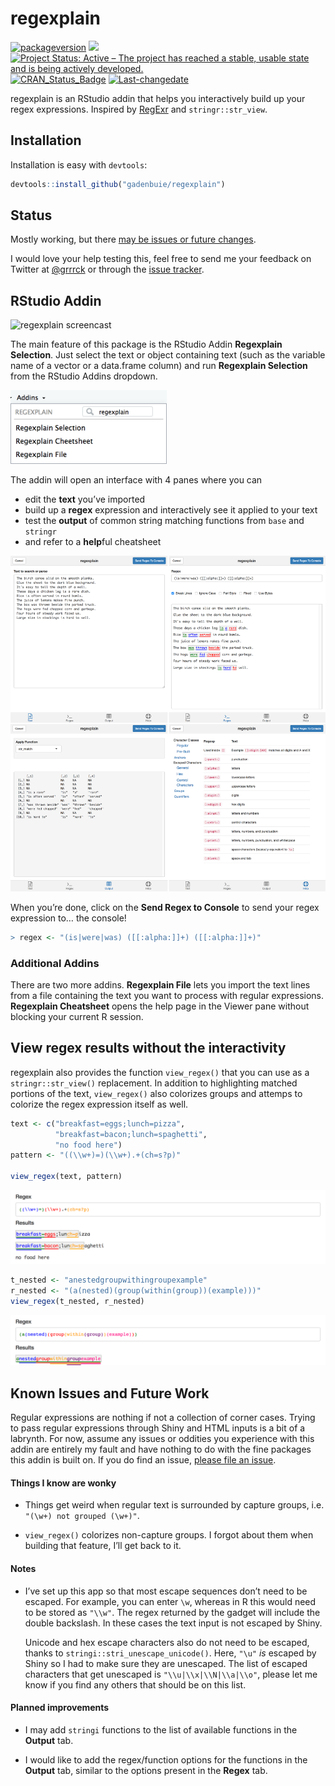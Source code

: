 regexplain
================

[![packageversion](https://img.shields.io/badge/v-0.1.1.9000-orange.svg)](commits/master)
![](https://img.shields.io/badge/lifecycle-needs_testers-yellow.svg)
[![Project Status: Active – The project has reached a stable, usable
state and is being actively
developed.](http://www.repostatus.org/badges/latest/active.svg)](http://www.repostatus.org/#active)
[![CRAN\_Status\_Badge](http://www.r-pkg.org/badges/version/regexplain)](https://cran.r-project.org/package=regexplain)
[![Last-changedate](https://img.shields.io/badge/last%20change-2018--03--13-yellowgreen.svg)](/commits/master)

<!-- Links -->

regexplain is an RStudio addin that helps you interactively build up
your regex expressions. Inspired by [RegExr](https://regexr.com/) and
`stringr::str_view`.

## Installation

Installation is easy with `devtools`:

``` r
devtools::install_github("gadenbuie/regexplain")
```

## Status

Mostly working, but there [may be issues or future changes](#issues).

I would love your help testing this, feel free to send me your feedback
on Twitter at [@grrrck](https://twitter.com/grrrck) or through the
[issue tracker](https://github.com/gadenbuie/regexplain).

## RStudio Addin

![regexplain screencast](docs/gadget-screencast.gif)

The main feature of this package is the RStudio Addin **Regexplain
Selection**. Just select the text or object containing text (such as the
variable name of a vector or a data.frame column) and run **Regexplain
Selection** from the RStudio Addins
dropdown.

<img src="docs/rstudio-addin-list.png" width = "250px;" alt="regexplain in the Rstudio Addins dropdown">

The addin will open an interface with 4 panes where you can

  - edit the **text** you’ve imported
  - build up a **regex** expression and interactively see it applied to
    your text
  - test the **output** of common string matching functions from `base`
    and `stringr`
  - and refer to a **help**ful cheatsheet

![The panes of regexplain](docs/regexplain-gadget-tabs.png)

When you’re done, click on the **Send Regex to Console** to send your
regex expression to… the console\!

``` r
> regex <- "(is|were|was) ([[:alpha:]]+) ([[:alpha:]]+)"
```

### Additional Addins

There are two more addins. **Regexplain File** lets you import the text
lines from a file containing the text you want to process with regular
expressions. **Regexplain Cheatsheet** opens the help page in the Viewer
pane without blocking your current R session.

## View regex results without the interactivity

regexplain also provides the function `view_regex()` that you can use as
a `stringr::str_view()` replacement. In addition to highlighting matched
portions of the text, `view_regex()` also colorizes groups and attemps
to colorize the regex expression itself as well.

``` r
text <- c("breakfast=eggs;lunch=pizza",
          "breakfast=bacon;lunch=spaghetti", 
          "no food here")
pattern <- "((\\w+)=)(\\w+).+(ch=s?p)"

view_regex(text, pattern)
```

![Example `view_regex(text, pattern)`.](docs/view-regex.png)

``` r
t_nested <- "anestedgroupwithingroupexample"
r_nested <- "(a(nested)(group(within(group))(example)))"
view_regex(t_nested, r_nested)
```

![Example of nested groups](docs/view-nested.png)

## Known Issues and Future Work

Regular expressions are nothing if not a collection of corner cases.
Trying to pass regular expressions through Shiny and HTML inputs is a
bit of a labrynth. For now, assume any issues or oddities you experience
with this addin are entirely my fault and have nothing to do with the
fine packages this addin is built on. If you do find an issue, [please
file an issue](https://github.com/gadenbuie/regexplain).

#### Things I know are wonky

  - Things get weird when regular text is surrounded by capture groups,
    i.e. `"(\w+) not grouped (\w+)"`.

  - `view_regex()` colorizes non-capture groups. I forgot about them
    when building that feature, I’ll get back to it.

#### Notes

  - I’ve set up this app so that most escape sequences don’t need to be
    escaped. For example, you can enter `\w`, whereas in R this would
    need to be stored as `"\\w"`. The regex returned by the gadget will
    include the double backslash. In these cases the text input is not
    escaped by Shiny.
    
    Unicode and hex escape characters also do not need to be escaped,
    thanks to `stringi::stri_unescape_unicode()`. Here, `"\u"` *is*
    escaped by Shiny so I had to make sure they are unescaped. The list
    of escaped characters that get unescaped is `"\\u|\\x|\\N|\\a|\\o"`,
    please let me know if you find any others that should be on this
    list.

#### Planned improvements

  - I may add `stringi` functions to the list of available functions in
    the **Output** tab.

  - I would like to add the regex/function options for the functions in
    the **Output** tab, similar to the options present in the **Regex**
    tab.
